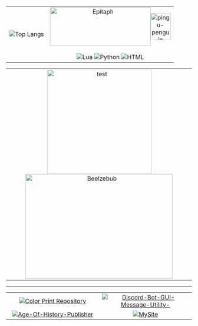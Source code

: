 <div align="center">
  <table border="0">
    <tr>
      <td align="center" valign="middle">
        <img src="https://github-readme-stats.vercel.app/api/top-langs/?username=EpitaphNewell&hide_progress=false" alt="Top Langs" />
      </td>
      <td align="center" valign="middle">
        <span style="display: flex; justify-content: center; align-items: center;">
          <img src="https://images.cooltext.com/5704079.gif" width="273" height="105" alt="Epitaph"/>
          <img src="https://i.ibb.co/rGRWPdq7/pingu-penguin.gif" width="55" height="73" alt="pingu-penguin" />
        </span>
        <br>
        <img src="https://img.shields.io/badge/Lua-%232C2D72.svg?logo=lua&logoColor=white" alt="Lua"/>
        <img src="https://img.shields.io/badge/Python-3776AB?logo=python&logoColor=fff" alt="Python"/>
        <img src="https://img.shields.io/badge/HTML-%23E34F26.svg?logo=html5&logoColor=white" alt="HTML"/>
      </td>
    </tr>
  </table>
</div>
<div align="center">
  <table border="0">
    <tr>
      <td align="center" valign="middle">
        <img src="https://imgur.com/g4hSoPc.gif" widht="400" height="283" alt="test" />
        <img src="https://i.ibb.co/Fmyc11Q/makesweet-9r3yuo.gif" width="400" height="283" alt="Beelzebub" />
      </td>
    </tr>
  </table>
</div>
<hr></hr>

<div align="center">
  <table>
    <tr>
      <td align="center" width="50%">
        <a href="https://github.com/EpitaphNewell/color_print">
          <img src="https://github-readme-stats.vercel.app/api/pin/?username=epitaphnewell&repo=color_print" alt="Color Print Repository" />
        </a>
      </td>
      <td align="center" width="50%"> 
        <a href="https://github.com/EpitaphNewell/Discord-Bot-GUI-Message-Utility-">
          <img src="https://github-readme-stats.vercel.app/api/pin/?username=epitaphnewell&repo=Discord-Bot-GUI-Message-Utility-" alt="Discord-Bot-GUI-Message-Utility-" />
        </a>
      </td>
    </tr>
    <tr>
      <td align="center">
        <a href="https://github.com/EpitaphNewell/Age-Of-History-Publisher">
          <img src="https://github-readme-stats.vercel.app/api/pin/?username=epitaphnewell&repo=Age-Of-History-Publisher" alt="Age-Of-History-Publisher" />
        </a>
      </td>
      <td align="center">
        <a href="https://github.com/EpitaphNewell/MySite">
          <img src="https://github-readme-stats.vercel.app/api/pin/?username=epitaphnewell&repo=MySite" alt="MySite" />
        </a>
      </td>
    </tr>
  </table>
</div>

<!--
<div align="right">
  <img src="https://i.ibb.co/nNmppdWY/3c29d1ca33e1f5a2f3fdfedae2d13979.jpg" width="160" height="173" alt="image1"/>
</div>
!-->
